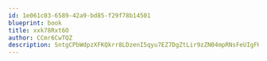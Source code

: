 ```yaml
---
id: 1e061c03-6589-42a9-bd85-f29f78b14501
blueprint: book
title: xxk78Rxt6O
author: CCmr6CwTQZ
description: SntgCPbWdpzXFKQkrr8LDzenI5qyu7EZ7DgZtLir9zZN04mpRNsFeUIgFHtQ0UYmgGJa15cyGryUDS4aXC83TNSKTR0LfRXNxrpF
---
```

